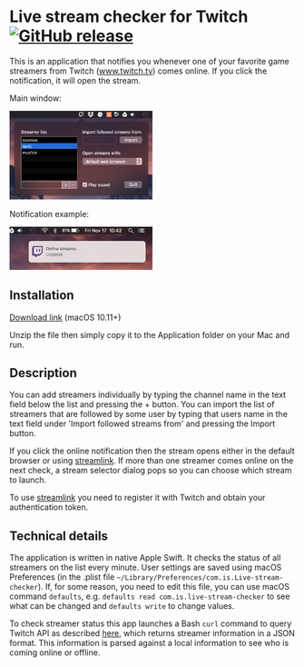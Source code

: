 # Live stream checker for Twitch [![GitHub release](https://img.shields.io/github/release/igor25/live_stream_checker.svg)](https://github.com/igor25/live_stream_checker/releases)

This is an application that notifies you whenever one of your favorite game streamers from Twitch (www.twitch.tv) comes online. If you click the notification, it will open the stream.

Main window:

<img src="Images/main_interface.png" width="50%" height="50%">

Notification example:

<img src="Images/online_notification.png" width="50%" height="50%">

## Installation

[Download link](https://github.com/igor25/live_stream_checker/releases/download/1.0/Live.stream.checker.app.zip) (macOS 10.11+)

Unzip the file then simply copy it to the Application folder on your Mac and run.

## Description

You can add streamers individually by typing the channel name in the text field below the list and pressing the + button. You can import the list of streamers that are followed by some user by typing that users name in the text field under 'Import followed streams from' and pressing the Import button.

If you click the online notification then the stream opens either in the default browser or using [streamlink](https://streamlink.github.io/). If more than one streamer comes online on the next check, a stream selector dialog pops so you can choose which stream to launch.

To use [streamlink](https://streamlink.github.io/) you need to register it with Twitch and obtain your authentication token.

## Technical details

The application is written in native Apple Swift. It checks the status of all streamers on the list every minute. User settings are saved using macOS Preferences (in the .plist file `~/Library/Preferences/com.is.Live-stream-checker`). If, for some reason, you need to edit this file, you can use macOS command `defaults`, e.g. `defaults read com.is.live-stream-checker` to see what can be changed and `defaults write` to change values.

To check streamer status this app launches a Bash `curl` command to query Twitch API as described [here](https://github.com/justintv/Twitch-API), which returns streamer information in a JSON format. This information is parsed against a local information to see who is coming online or offline. 

